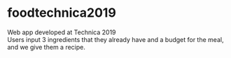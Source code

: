# foodtechnica2019
Web app developed at Technica 2019  
Users input 3 ingredients that they already have and a budget for the meal, and we give them a recipe. 
